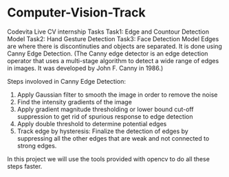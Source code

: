 # Computer-Vision-Track
Codevita Live CV internship Tasks
Task1: Edge and Countour Detection Model
Task2: Hand Gesture Detection
Task3: Face Detection Model
Edges are where there is discontinuties and objects are separated. It is done using Canny Edge Detection.
(The Canny edge detector is an edge detection operator that uses a multi-stage algorithm to detect a wide range of edges in images. It was developed by John F. Canny in 1986.)



Steps involoved in Canny Edge Detection:

1. Apply Gaussian filter to smooth the image in order to remove the noise
2. Find the intensity gradients of the image
3. Apply gradient magnitude thresholding or lower bound cut-off suppression to get rid of spurious response to edge detection
4. Apply double threshold to determine potential edges
5. Track edge by hysteresis: Finalize the detection of edges by suppressing all the other edges that are weak and not connected to strong edges.




In this project we will use the tools provided with opencv to do all these steps faster.
